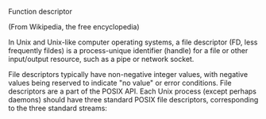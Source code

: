 Function descriptor

(From Wikipedia, the free encyclopedia)

In Unix and Unix-like computer operating systems, a file descriptor (FD, less frequently fildes) is a process-unique identifier (handle) for a file or other input/output resource, such as a pipe or network socket.

File descriptors typically have non-negative integer values, with negative values being reserved to indicate "no value" or error conditions.
File descriptors are a part of the POSIX API. Each Unix process (except perhaps daemons) should have three standard POSIX file descriptors, corresponding to the three standard streams:
